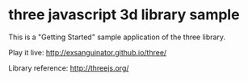 # three javascript 3d library sample

This is a "Getting Started" sample application of the three library.

Play it live: http://exsanguinator.github.io/three/

Library reference: http://threejs.org/
